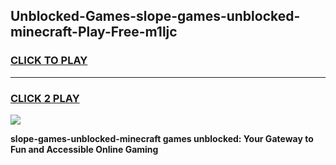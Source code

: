 
## Unblocked-Games-slope-games-unblocked-minecraft-Play-Free-m1ljc
<h3>
<a href="https://premium76.site?title=slope-games-unblocked-minecraft&ref=19M">CLICK TO PLAY</a></h3>
<hr>

<h3>
<a href="https://premium76.site?title=slope-games-unblocked-minecraft&ref=19M">CLICK 2 PLAY</a>
  
</h3>

<a href="https://premium76.site?title=slope-games-unblocked-minecraft&ref=19M"><img src="https://clearcache.store/games.png"></a>


**slope-games-unblocked-minecraft games unblocked: Your Gateway to Fun and Accessible Online Gaming**
